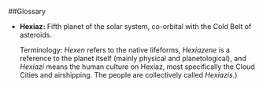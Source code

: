 ##Glossary

 - **Hexiaz:** Fifth planet of the solar system, co-orbital with the Cold Belt of asteroids. 

   Terminology: _Hexen_ refers to the native lifeforms, _Hexiazene_ is a reference to the planet itself (mainly physical and planetological), and _Hexiazi_ means the human culture on Hexiaz, most specifically the Cloud Cities and airshipping. The people are collectively called _Hexiazis_.) 
